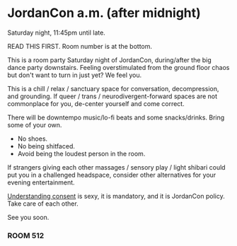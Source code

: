 JordanCon a.m. (after midnight)
===============================

Saturday night, 11:45pm until late.


READ THIS FIRST. Room number is at the bottom.


This is a room party Saturday night of JordanCon, during/after the big dance party downstairs. Feeling overstimulated from the ground floor chaos but don't want to turn in just yet? We feel you.

This is a chill / relax / sanctuary space for conversation, decompression, and grounding. If queer / trans / neurodivergent-forward spaces are not commonplace for you, de-center yourself and come correct.

There will be downtempo music/lo-fi beats and some snacks/drinks. Bring some of your own.

 - No shoes.
 - No being shitfaced.
 - Avoid being the loudest person in the room.

If strangers giving each other massages / sensory play / light shibari could put you in a challenged headspace, consider other alternatives for your evening entertainment.

[Understanding consent](https://umatter.princeton.edu/respect/consent) is sexy, it is mandatory, and it is JordanCon policy. Take care of each other.

See you soon.


### ROOM 512

